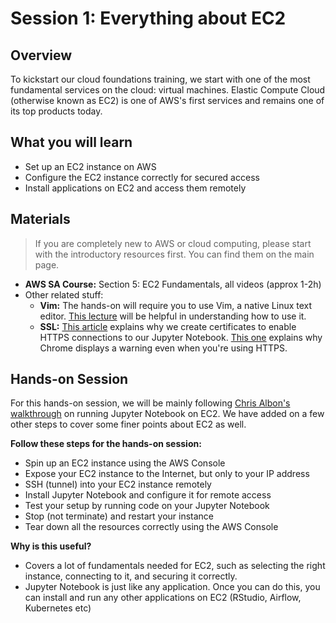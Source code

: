 # Session 1: Everything about EC2

## Overview

To kickstart our cloud foundations training, we start with one of the most fundamental services on the cloud: virtual machines. Elastic Compute Cloud (otherwise known as EC2) is one of AWS's first services and remains one of its top products today.

## What you will learn

* Set up an EC2 instance on AWS
* Configure the EC2 instance correctly for secured access
* Install applications on EC2 and access them remotely

## Materials

> If you are completely new to AWS or cloud computing, please start with the introductory resources first. You can find them on the main page.

* **AWS SA Course:** Section 5: EC2 Fundamentals, all videos (approx 1-2h)
* Other related stuff:
    * **Vim:** The hands-on will require you to use Vim, a native Linux text editor. [This lecture](https://missing.csail.mit.edu/2020/editors/) will be helpful in understanding how to use it.
    * **SSL:** [This article](https://www.cloudflare.com/learning/ssl/what-is-ssl/) explains why we create certificates to enable HTTPS connections to our Jupyter Notebook. [This one](https://sectigostore.com/page/what-is-a-self-signed-certificate/) explains why Chrome displays a warning even when you're using HTTPS.

## Hands-on Session

For this hands-on session, we will be mainly following [Chris Albon's walkthrough](https://chrisalbon.com/aws/basics/run_project_jupyter_on_amazon_ec2/) on running Jupyter Notebook on EC2. We have added on a few other steps to cover some finer points about EC2 as well.

**Follow these steps for the hands-on session:**

* Spin up an EC2 instance using the AWS Console
* Expose your EC2 instance to the Internet, but only to your IP address
* SSH (tunnel) into your EC2 instance remotely
* Install Jupyter Notebook and configure it for remote access
* Test your setup by running code on your Jupyter Notebook
* Stop (not terminate) and restart your instance
* Tear down all the resources correctly using the AWS Console

**Why is this useful?**
* Covers a lot of fundamentals needed for EC2, such as selecting the right instance, connecting to it, and securing it correctly.
* Jupyter Notebook is just like any application. Once you can do this, you can install and run any other applications on EC2 (RStudio, Airflow, Kubernetes etc)